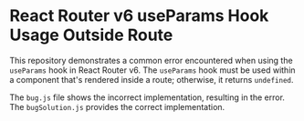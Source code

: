 # React Router v6 useParams Hook Usage Outside Route

This repository demonstrates a common error encountered when using the `useParams` hook in React Router v6. The `useParams` hook must be used within a component that's rendered inside a route; otherwise, it returns `undefined`.

The `bug.js` file shows the incorrect implementation, resulting in the error. The `bugSolution.js` provides the correct implementation.